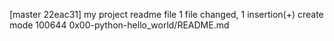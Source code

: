 [master 22eac31] my project readme file
 1 file changed, 1 insertion(+)
 create mode 100644 0x00-python-hello_world/README.md
